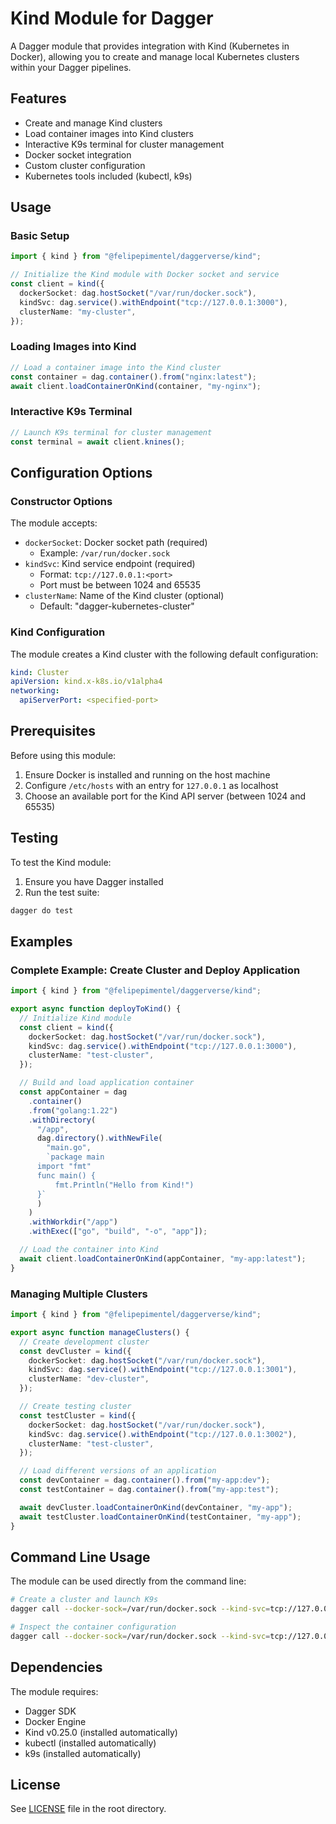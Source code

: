 # Kind Module for Dagger

A Dagger module that provides integration with Kind (Kubernetes in Docker), allowing you to create and manage local Kubernetes clusters within your Dagger pipelines.

## Features

- Create and manage Kind clusters
- Load container images into Kind clusters
- Interactive K9s terminal for cluster management
- Docker socket integration
- Custom cluster configuration
- Kubernetes tools included (kubectl, k9s)

## Usage

### Basic Setup

```typescript
import { kind } from "@felipepimentel/daggerverse/kind";

// Initialize the Kind module with Docker socket and service
const client = kind({
  dockerSocket: dag.hostSocket("/var/run/docker.sock"),
  kindSvc: dag.service().withEndpoint("tcp://127.0.0.1:3000"),
  clusterName: "my-cluster",
});
```

### Loading Images into Kind

```typescript
// Load a container image into the Kind cluster
const container = dag.container().from("nginx:latest");
await client.loadContainerOnKind(container, "my-nginx");
```

### Interactive K9s Terminal

```typescript
// Launch K9s terminal for cluster management
const terminal = await client.knines();
```

## Configuration Options

### Constructor Options

The module accepts:

- `dockerSocket`: Docker socket path (required)
  - Example: `/var/run/docker.sock`
- `kindSvc`: Kind service endpoint (required)
  - Format: `tcp://127.0.0.1:<port>`
  - Port must be between 1024 and 65535
- `clusterName`: Name of the Kind cluster (optional)
  - Default: "dagger-kubernetes-cluster"

### Kind Configuration

The module creates a Kind cluster with the following default configuration:

```yaml
kind: Cluster
apiVersion: kind.x-k8s.io/v1alpha4
networking:
  apiServerPort: <specified-port>
```

## Prerequisites

Before using this module:

1. Ensure Docker is installed and running on the host machine
2. Configure `/etc/hosts` with an entry for `127.0.0.1` as localhost
3. Choose an available port for the Kind API server (between 1024 and 65535)

## Testing

To test the Kind module:

1. Ensure you have Dagger installed
2. Run the test suite:

```bash
dagger do test
```

## Examples

### Complete Example: Create Cluster and Deploy Application

```typescript
import { kind } from "@felipepimentel/daggerverse/kind";

export async function deployToKind() {
  // Initialize Kind module
  const client = kind({
    dockerSocket: dag.hostSocket("/var/run/docker.sock"),
    kindSvc: dag.service().withEndpoint("tcp://127.0.0.1:3000"),
    clusterName: "test-cluster",
  });

  // Build and load application container
  const appContainer = dag
    .container()
    .from("golang:1.22")
    .withDirectory(
      "/app",
      dag.directory().withNewFile(
        "main.go",
        `package main
      import "fmt"
      func main() {
          fmt.Println("Hello from Kind!")
      }`
      )
    )
    .withWorkdir("/app")
    .withExec(["go", "build", "-o", "app"]);

  // Load the container into Kind
  await client.loadContainerOnKind(appContainer, "my-app:latest");
}
```

### Managing Multiple Clusters

```typescript
import { kind } from "@felipepimentel/daggerverse/kind";

export async function manageClusters() {
  // Create development cluster
  const devCluster = kind({
    dockerSocket: dag.hostSocket("/var/run/docker.sock"),
    kindSvc: dag.service().withEndpoint("tcp://127.0.0.1:3001"),
    clusterName: "dev-cluster",
  });

  // Create testing cluster
  const testCluster = kind({
    dockerSocket: dag.hostSocket("/var/run/docker.sock"),
    kindSvc: dag.service().withEndpoint("tcp://127.0.0.1:3002"),
    clusterName: "test-cluster",
  });

  // Load different versions of an application
  const devContainer = dag.container().from("my-app:dev");
  const testContainer = dag.container().from("my-app:test");

  await devCluster.loadContainerOnKind(devContainer, "my-app");
  await testCluster.loadContainerOnKind(testContainer, "my-app");
}
```

## Command Line Usage

The module can be used directly from the command line:

```bash
# Create a cluster and launch K9s
dagger call --docker-sock=/var/run/docker.sock --kind-svc=tcp://127.0.0.1:3000 knines

# Inspect the container configuration
dagger call --docker-sock=/var/run/docker.sock --kind-svc=tcp://127.0.0.1:3000 inspect
```

## Dependencies

The module requires:

- Dagger SDK
- Docker Engine
- Kind v0.25.0 (installed automatically)
- kubectl (installed automatically)
- k9s (installed automatically)

## License

See [LICENSE](../LICENSE) file in the root directory.
